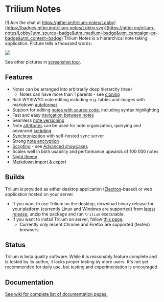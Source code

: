 # Trilium Notes

[![Join the chat at https://gitter.im/trilium-notes/Lobby](https://badges.gitter.im/trilium-notes/Lobby.svg)](https://gitter.im/trilium-notes/Lobby?utm_source=badge&utm_medium=badge&utm_campaign=pr-badge&utm_content=badge)
Trilium Notes is a hierarchical note taking application. Picture tells a thousand words:

![](https://raw.githubusercontent.com/wiki/zadam/trilium/images/screenshot.png)

See other pictures in [screenshot tour](https://github.com/zadam/trilium/wiki/Screenshot-tour).

## Features

* Notes can be arranged into arbitrarily deep hierarchy (tree)
   * Notes can have more than 1 parents - see [cloning](https://github.com/zadam/trilium/wiki/Cloning-notes)
* Rich WYSIWYG note editing including e.g. tables and images with markdown [autoformat](https://github.com/zadam/trilium/wiki/Text-editor#autoformat)
* Support for editing [notes with source code](https://github.com/zadam/trilium/wiki/Code-notes), including syntax highlighting
* Fast and easy [navigation between notes](https://github.com/zadam/trilium/wiki/Note-navigation)
* Seamless [note versioning](https://github.com/zadam/trilium/wiki/Note-revisions)
* Note [attributes](https://github.com/zadam/trilium/wiki/Attributes) can be used for note organization, querying and advanced [scripting](https://github.com/zadam/trilium/wiki/Scripts)
* [Synchronization](https://github.com/zadam/trilium/wiki/Synchronization) with self-hosted sync server
* Strong [note encryption](https://github.com/zadam/trilium/wiki/Protected-notes)
* [Scripting](https://github.com/zadam/trilium/wiki/Scripts) - see [Advanced showcases](https://github.com/zadam/trilium/wiki/Advanced-showcases)
* Scales well in both usability and performance upwards of 100 000 notes
* [Night theme](https://github.com/zadam/trilium/wiki/Themes)
* [Markdown import & export](https://github.com/zadam/trilium/wiki/Markdown)

## Builds

Trilium is provided as either desktop application ([Electron](https://electronjs.org)-based) or web application hosted on your server.

* If you want to use Trilium on the desktop, download binary release for your platform (currently Linux and Windows are supported) from [latest release](https://github.com/zadam/trilium/releases/latest), unzip the package and run ```trilium``` executable.
* If you want to install Trilium on server, follow [this page](https://github.com/zadam/trilium/wiki/Server-installation).
  * Currently only recent Chrome and Firefox are supported (tested) browsers.

## Status

Trilium is beta quality software. While it is reasonably feature complete and is tested by its author, it lacks proper testing by more users. It's not yet recommended for daily use, but testing and experimentation is encouraged.

## Documentation

[See wiki for complete list of documentation pages.](https://github.com/zadam/trilium/wiki/)
